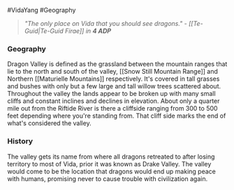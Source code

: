 #VidaYang #Geography
> _"The only place on Vida that you should see dragons." - [[Te-Guid|Te-Guid Firae]] in **4 ADP**_

### Geography

Dragon Valley is defined as the grassland between the mountain ranges that lie to the north and south of the valley, [[Snow Still Mountain Range]] and Northern [[Maturielle Mountains]] respectively. It's covered in tall grasses and bushes with only but a few large and tall willow trees scattered about. Throughout the valley the lands appear to be broken up with many small cliffs and constant inclines and declines in elevation. About only a quarter mile out from the Riftide River is there a cliffside ranging from 300 to 500 feet depending where you're standing from. That cliff side marks the end of what's considered the valley.

### History

The valley gets its name from where all dragons retreated to after losing territory to most of Vida, prior it was known as Drake Valley. The valley would come to be the location that dragons would end up making peace with humans, promising never to cause trouble with civilization again.